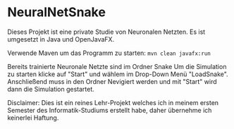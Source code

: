 # NeuralNetSnake
Dieses Projekt ist eine private Studie von Neuronalen Netzten.
Es ist umgesetzt in Java und OpenJavaFX.

Verwende Maven um das Programm zu starten:
`mvn clean javafx:run`

Bereits trainierte Neuronale Netzte sind im Ordner Snake
Um die Simulation zu starten klicke auf "Start" und wählem im Drop-Down Menü "LoadSnake". Anschließend muss in den Ordner Nevigiert werden und mit "Start" wird dann die Simulation gestartet.

Disclaimer:
Dies ist ein reines Lehr-Projekt welches ich in meinem ersten Semester des Informatik-Studiums erstellt habe, daher übernehme ich keinerlei Haftung.
